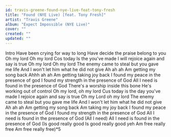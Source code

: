 ```yaml
---
id: travis-greene-found-nye-live-feat-tony-fresh
title: "Found (NYE Live) [feat. Tony Fresh]"
artist: "Travis Greene"
album: "Expect Impossible (NYE Live)"
cover: ""
created: ""
updated: ""
---
```


Intro
Have been crying for way to long
Have decide the praise belong to you
Oh my lord
Oh my lord
Cos today Is the you've made
I will rejoice again and say is true
Oh my lord
Oh my lord
The enemy came to steal but you gave me life
And I won't let him what he did not give
Ah ah ah
Am getting my song back
Ahhh ah ah
Am getting taking joy back
I found  my peace in the presence of god
I found my strength in the presence of God
All I need is found in the presence of God
There's a worship inside this bone
He's working out of control
Oh my lord, oh my lord
Cus today is the day you've made
I rejoice again and say is true
Oh my Lord oh my lord
The enemy came to steal but you gave me life
And I won't let him what he did not give
Ah ah ah
Am getting my song back
Am taking my joy back
I found my peace in the presence of God
I found my  strength in the presence of God
All I need  is found in the presence of God
(All I need)
All I need is found in the presence of God
(Is good really good
Is good really good yeh
Am free really free
Am free really free)*5